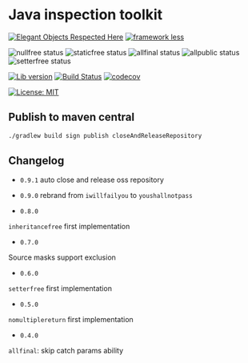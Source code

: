 # Java inspection toolkit

[![Elegant Objects Respected Here](https://www.elegantobjects.org/badge.svg)](https://www.elegantobjects.org)
[![framework less](http://frameworklessmovement.org/img/frameworkless__badge-github.svg)](https://github.com/frameworkless-movement/manifesto)

![nullfree status](https://youshallnotpass.dev/nullfree/youshallnotpass-dev/java-inspections)
![staticfree status](https://youshallnotpass.dev/staticfree/youshallnotpass-dev/java-inspections)
![allfinal status](https://youshallnotpass.dev/allfinal/youshallnotpass-dev/java-inspections)
![allpublic status](https://youshallnotpass.dev/allpublic/youshallnotpass-dev/java-inspections)
![setterfree status](https://youshallnotpass.dev/setterfree/youshallnotpass-dev/java-inspections)

[![Lib version](https://img.shields.io/maven-central/v/dev.youshallnotpass/java-inspections.svg?label=lib)](https://maven-badges.herokuapp.com/maven-central/dev.youshallnotpass/java-inspections)
[![Build Status](https://travis-ci.com/youshallnotpass-dev/java-inspections.svg?branch=master)](https://travis-ci.com/youshallnotpass-dev/java-inspections)
[![codecov](https://codecov.io/gh/youshallnotpass-dev/java-inspections/branch/master/graph/badge.svg)](https://codecov.io/gh/youshallnotpass-dev/java-inspections)

[![License: MIT](https://img.shields.io/badge/License-MIT-yellow.svg)](https://github.com/youshallnotpass-dev/java-inspections/blob/master/LICENSE)

## Publish to maven central
```bash
./gradlew build sign publish closeAndReleaseRepository
```


## Changelog
- `0.9.1` auto close and release oss repository

- `0.9.0` rebrand from `iwillfailyou` to `youshallnotpass`

- `0.8.0`

`inheritancefree` first implementation

- `0.7.0`

Source masks support exclusion

- `0.6.0`

`setterfree` first implementation

- `0.5.0`

`nomultiplereturn` first implementation

- `0.4.0` 

`allfinal`: skip catch params ability 


